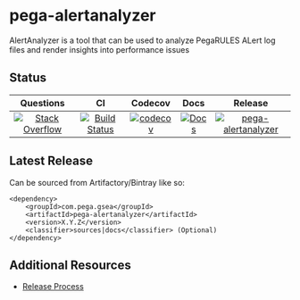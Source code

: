 # pega-alertanalyzer

AlertAnalyzer is a tool that can be used to analyze PegaRULES ALert log files and render insights into performance issues

## Status

| Questions | CI | Codecov | Docs | Release |
| :---: | :---: | :---: | :---: | :---: |
| [![Stack Overflow](https://img.shields.io/badge/stack-overflow-4183C4.svg)](https://stackoverflow.com/questions/tagged/pega-alertanalyzer) | [![Build Status](https://travis-ci.org/pegasystems/pega-alertanalyzer.svg?branch=master)](https://travis-ci.org/pegasystems/pega-alertanalyzer) | [![codecov](https://codecov.io/gh/pegasystems/pega-alertanalyzer/branch/master/graph/badge.svg)](https://codecov.io/gh/pegasystems/pega-alertanalyzer) | [![Docs](https://img.shields.io/badge/docs-latest-blue.svg)](http://htmlpreview.github.io/?https://github.com/pegasystems/pega-alertanalyzer/blob/pega-alertanalyzer-gh-pages/docs/index.html) | [![pega-alertanalyzer](https://api.bintray.com/packages/pegasystems/libs-release-local/pega-alertanalyzer/images/download.svg) ](https://bintray.com/pegasystems/libs-release-local/pega-alertanalyzer/_latestVersion) |

## Latest Release

Can be sourced from Artifactory/Bintray like so:
```
<dependency>
    <groupId>com.pega.gsea</groupId>
    <artifactId>pega-alertanalyzer</artifactId>
    <version>X.Y.Z</version>
    <classifier>sources|docs</classifier> (Optional)
</dependency>
```

## Additional Resources

* [Release Process](https://github.com/pegasystems/pega-alertanalyzer/blob/master/docs/RELEASE_PROCESS.md)



